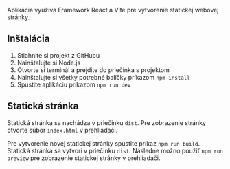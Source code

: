 Aplikácia využíva Framework React a Vite pre vytvorenie statickej webovej stránky.

## Inštalácia
1. Stiahnite si projekt z GitHubu
2. Nainštalujte si Node.js
3. Otvorte si terminál a prejdite do priečinka s projektom
4. Nainštalujte si všetky potrebné balíčky príkazom `npm install`
5. Spustite aplikáciu príkazom `npm run dev`

## Statická stránka
Statická stránka sa nachádza v priečinku `dist`. Pre zobrazenie stránky otvorte súbor `index.html` v prehliadači.

Pre vytvorenie novej statickej stránky spustite príkaz `npm run build`. Statická stránka sa vytvorí v priečinku `dist`.
Následne možno použiť `npm run preview` pre zobrazenie statickej stránky v prehliadači.